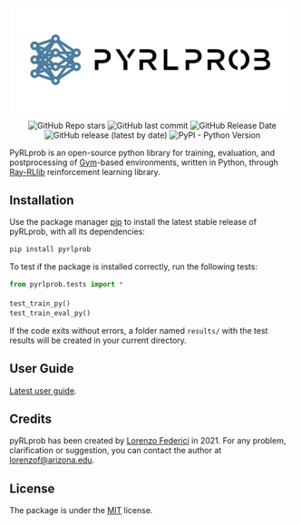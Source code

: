 <p align="center">
  <img align="center" src="https://github.com/LorenzoFederici/pyrlprob/blob/main/logo.png?raw=true" width="500" />
</p>

<div align="center">

![GitHub Repo stars](https://img.shields.io/github/stars/LorenzoFederici/pyrlprob?style=social)
![GitHub last commit](https://img.shields.io/github/last-commit/LorenzoFederici/pyrlprob)
![GitHub Release Date](https://img.shields.io/github/release-date/LorenzoFederici/pyrlprob)
![GitHub release (latest by date)](https://img.shields.io/github/v/release/LorenzoFederici/pyrlprob)
![PyPI - Python Version](https://img.shields.io/pypi/pyversions/pyrlprob)

</div>

PyRLprob is an open-source python library for training, evaluation, and postprocessing of [Gym](https://gym.openai.com/)-based environments, written in Python, through [Ray-RLlib](https://docs.ray.io/en/master/rllib.html) reinforcement learning library.

## Installation

Use the package manager [pip](https://pip.pypa.io/en/stable/) to install the latest stable release of pyRLprob, with all its dependencies:

```bash
pip install pyrlprob
```

To test if the package is installed correctly, run the following tests:


```python
from pyrlprob.tests import *

test_train_py()
test_train_eval_py()
```

If the code exits without errors, a folder named `results/` with the test results will be created in your current directory.

## User Guide
[Latest user guide](https://drive.google.com/file/d/1bNs2g50cxtmAGhhB1_Kf3hX8pdkbCplZ/view?usp=share_link).

## Credits
pyRLprob has been created by [Lorenzo Federici](https://github.com/LorenzoFederici) in 2021.
For any problem, clarification or suggestion, you can contact the author at [lorenzof@arizona.edu](mailto:lorenzof@arizona.edu).

## License
The package is under the [MIT](https://choosealicense.com/licenses/mit/) license.

